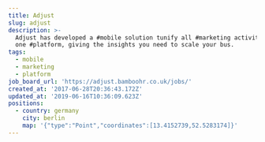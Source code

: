 ```yaml
---
title: Adjust
slug: adjust
description: >-
  Adjust has developed a #mobile solution tunify all #marketing activities into
  one #platform, giving the insights you need to scale your bus.
tags:
  - mobile
  - marketing
  - platform
job_board_url: 'https://adjust.bamboohr.co.uk/jobs/'
created_at: '2017-06-28T20:36:43.172Z'
updated_at: '2019-06-16T10:36:09.623Z'
positions:
  - country: germany
    city: berlin
    map: '{"type":"Point","coordinates":[13.4152739,52.5283174]}'
---
```

